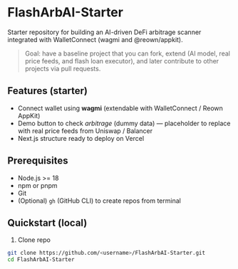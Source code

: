 # FlashArbAI-Starter

Starter repository for building an AI-driven DeFi arbitrage scanner integrated with WalletConnect (wagmi and @reown/appkit).

> Goal: have a baseline project that you can fork, extend (AI model, real price feeds, and flash loan executor), and later contribute to other projects via pull requests.

## Features (starter)
- Connect wallet using **wagmi** (extendable with WalletConnect / Reown AppKit)
- Demo button to check *arbitrage* (dummy data) — placeholder to replace with real price feeds from Uniswap / Balancer
- Next.js structure ready to deploy on Vercel

## Prerequisites
- Node.js >= 18
- npm or pnpm
- Git
- (Optional) `gh` (GitHub CLI) to create repos from terminal

## Quickstart (local)
1. Clone repo
```bash
git clone https://github.com/<username>/FlashArbAI-Starter.git
cd FlashArbAI-Starter
